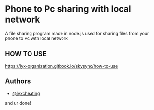 
# Phone to Pc sharing with local network

A file sharing program made in node.js used for sharing files from your phone to Pc with local network


## HOW TO USE
https://lyx-organization.gitbook.io/skysync/how-to-use
## Authors

- [@lyxcheating](https://www.github.com/lyxcheating)


and ur done!
